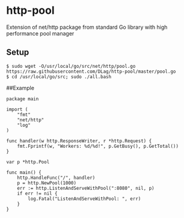 # http-pool
Extension of net/http package from standard Go library with high performance pool manager
## Setup
```
$ sudo wget -O/usr/local/go/src/net/http/pool.go https://raw.githubusercontent.com/DLag/http-pool/master/pool.go
$ cd /usr/local/go/src; sudo ./all.bash
```
##Example
```
package main

import (
	"fmt"
	"net/http"
	"log"
)

func handler(w http.ResponseWriter, r *http.Request) {
	fmt.Fprintf(w, "Workers: %d/%d!", p.GetBusy(), p.GetTotal())
}

var p *http.Pool

func main() {
	http.HandleFunc("/", handler)
	p = http.NewPool(1000)
	err := http.ListenAndServeWithPool(":8080", nil, p)
	if err != nil {
		log.Fatal("ListenAndServeWithPool: ", err)
	}
}
```
